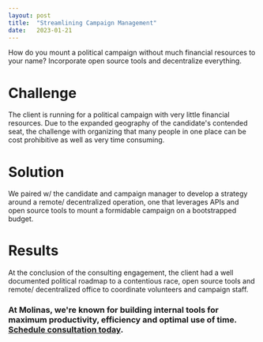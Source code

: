 ```yaml
---
layout: post
title:  "Streamlining Campaign Management"
date:   2023-01-21
---
```


<p class="intro"><span class="dropcap">H</span>ow do you mount a political campaign without much financial resources to your name? Incorporate open source tools and decentralize everything.</p>

# Challenge
The client is running for a political campaign with very little financial resources. Due to the expanded geography of the candidate's contended seat, the challenge with organizing that many people in one place can be cost prohibitive as well as very time consuming.

# Solution
We paired w/ the candidate and campaign manager to develop a strategy around a remote/ decentralized operation, one that leverages APIs and open source tools to mount a formidable campaign on a bootstrapped budget.

# Results
At the conclusion of the consulting engagement, the client had a well documented political roadmap to a contentious race, open source tools and remote/ decentralized office to coordinate volunteers and campaign staff.

### At Molinas, we're known for building internal tools for maximum productivity, efficiency and optimal use of time. [Schedule consultation today](/contact).
